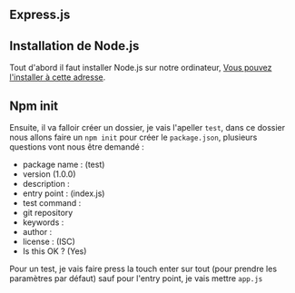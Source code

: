 ## Express.js 

## Installation de Node.js

Tout d'abord il faut installer Node.js sur notre ordinateur, [Vous pouvez l'installer à cette adresse](https://nodejs.org/en/).

## Npm init

Ensuite, il va falloir créer un dossier, je vais l'apeller `test`, dans ce dossier nous allons faire un `npm init` pour créer le `package.json`, plusieurs questions vont nous être demandé : 

*   package name : (test)
*   version (1.0.0)
*   description :
*   entry point : (index.js)
*   test command : 
*   git repository
*   keywords :
*   author : 
*   license : (ISC)
*   Is this OK ? (Yes)

Pour un test, je vais faire press la touch enter sur tout (pour prendre les paramètres par défaut) sauf pour l'entry point, je vais mettre `app.js`
